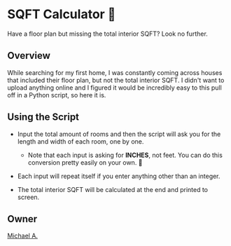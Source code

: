 # SQFT Calculator 🏡

Have a floor plan but missing the total interior SQFT? Look no further.

## Overview

While searching for my first home, I was constantly coming across houses that included their floor plan, but not the total interior SQFT. I didn't want to upload anything online and I figured it would be incredibly easy to this pull off in a Python script, so here it is.

## Using the Script

* Input the total amount of rooms and then the script will ask you for the length and width of each room, one by one.

  * Note that each input is asking for **INCHES**, not feet. You can do this conversion pretty easily on your own. 🤪

* Each input will repeat itself if you enter anything other than an integer.

* The total interior SQFT will be calculated at the end and printed to screen.

## Owner

[Michael A.](https://linkedin.com/in/magarenzo)
